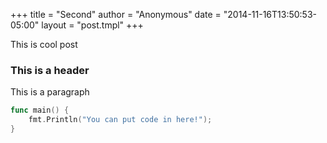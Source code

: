 +++
title = "Second"
author = "Anonymous"
date = "2014-11-16T13:50:53-05:00"
layout = "post.tmpl"
+++

This is cool post

### This is a header

This is a paragraph

``` go
func main() {
	fmt.Println("You can put code in here!");
}
```